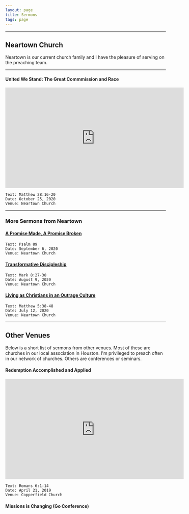 ```yaml
---
layout: page
title: Sermons
tags: page
---
```


---


## Neartown Church
Neartown is our current church family and I have the pleasure of serving on the preaching team.

---

#### United We Stand: The Great Commmission and Race

<div class="video-responsive">
<iframe width="560"   height="315" src="https://www.youtube.com/embed/-yHWqJs873g?start=321" frameborder="0" allow="accelerometer; autoplay; clipboard-write; encrypted-media; gyroscope; picture-in-picture" allowfullscreen></iframe>
</div>

    Text: Matthew 28:16-20
    Date: October 25, 2020
    Venue: Neartown Church

---

### More Sermons from Neartown

#### [A Promise Made, A Promise Broken](https://www.youtube.com/embed/a5TtQMYXaW4?start=272)

    Text: Psalm 89
    Date: September 6, 2020
    Venue: Neartown Church
    

#### [Transformative Discipleship](https://www.youtube.com/embed/K64hXk0xfV4?start=317)

    Text: Mark 8:27-38
    Date: August 9, 2020
    Venue: Neartown Church

#### [Living as Christians in an Outrage Culture](https://www.youtube.com/embed/OUERcF_2HyA?start=346)

    Text: Matthew 5:38-48
    Date: July 12, 2020
    Venue: Neartown Church


---

## Other Venues
Below is a short list of sermons from other venues. Most of these are churches in our local association in Houston. I'm privileged to preach often in our network of churches. Others are conferences or seminars.

#### Redemption Accomplished and Applied
<div class="video-responsive">
<iframe width="560" height="315" src="https://www.youtube.com/embed/VPhYTpp4CVs?start=2188" frameborder="0" allow="accelerometer; autoplay; clipboard-write; encrypted-media; gyroscope; picture-in-picture" allowfullscreen></iframe> 
</div>
	
	Text: Romans 6:1-14
	Date: April 21, 2019
	Venue: Copperfield Church

#### Missions is Changing (Go Conference)
<div class

<!-- I need to get: (1) Sermon from copperfield, (2) Lufkin (?), (3) Go Talk, (4) Clear Lake? -->
<!--stackedit_data:
eyJoaXN0b3J5IjpbMzQwMjEyODkyLDMyODM3NTcwLC01MTAwMT
kxOTcsLTM2NzgxNzAsNjI1ODY0Nzk1LC0xOTE5NjU5MDExLC0x
OTQzNTU5NjY3XX0=
-->